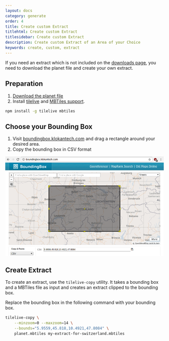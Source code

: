 ```yaml
---
layout: docs
category: generate
order: 4
title: Create custom Extract
titlehtml: Create custom Extract
titlesidebar: Create custom Extract
description: Create custom Extract of an Area of your Choice
keywords: create, custom, extract
---
```


If you need an extract which is not included on the [downloads page](http://openmaptiles.org/downloads), you need to download the planet file and create your own extract.

## Preparation

1. [Download the planet file](http://openmaptiles.org/downloads)
2. Install [tilelive](https://github.com/mapbox/tilelive) and [MBTiles support](https://github.com/mapbox/node-mbtiles).

```bash
npm install -g tilelive mbtiles
```

## Choose your Bounding Box

1. Visit [boundingbox.klokantech.com](http://boundingbox.klokantech.com/) and drag a rectangle around your desired area.
2. Copy the bounding box in CSV format

![Choose Bounding Box](/media/choose-bounding-box.png)

## Create Extract

To create an extract, use the `tilelive-copy` utility. It takes a bounding box and a MBTiles file as input and creates an extract clipped to the bounding box.

Replace the bounding box in the following command with your bounding box.

```bash
tilelive-copy \
    --minzoom=0 --maxzoom=14 \
    --bounds="5.9559,45.818,10.4921,47.8084" \
    planet.mbtiles my-extract-for-switzerland.mbtiles
```
